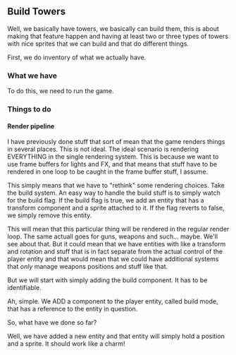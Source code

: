 ## Build Towers
Well, we basically have towers, we basically can build them, this is about making that feature happen and having at least two or three types of towers with nice sprites that we can build and that do different things.

First, we do inventory of what we actually have.
### What we have
To do this, we need to run the game.

### Things to do
#### Render pipeline
I have previously done stuff that sort of mean that the game renders things in several places. This is not ideal. The ideal scenario is rendering EVERYTHING in the single rendering system. This is because we want to use frame buffers for lights and FX, and that means that stuff have to be rendered in one loop to be caught in the frame buffer stuff, I assume. 

This simply means that we have to "rethink" some rendering choices. Take the build system. An easy way to handle the build stuff is to simply watch for the build flag. If the build flag is true, we add an entity that has a transform component and a sprite attached to it. If the flag reverts to false, we simply remove this entity. 

This will mean that this particular thing will be rendered in the regular render loop.
The same actuall goes for guns, weapons and such... maybe. We'll see about that. But it could mean that we have entities with like a transform and rotation and stuff that is in fact separate from the actual control of the player entity and that would mean that we could have additional systems that *only* manage weapons positions and stuff like that.

But we will start with simply adding the build component. It has to be identifiable.

Ah, simple. We ADD a component to the player entity, called build mode, that has a reference to the entity in question. 

So, what have we done so far? 

Well, we have added a new entity and that entity will simply hold a position and a sprite. It should work like a charm!

